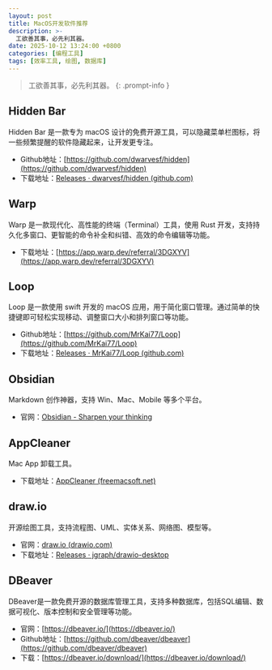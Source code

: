 ```yaml
---
layout: post
title: MacOS开发软件推荐
description: >-
  工欲善其事，必先利其器。
date: 2025-10-12 13:24:00 +0800
categories: [编程工具]
tags: [效率工具, 绘图, 数据库]
---
```


> 工欲善其事，必先利其器。
{: .prompt-info }

## Hidden Bar
Hidden Bar 是一款专为 macOS 设计的免费开源工具，可以隐藏菜单栏图标，将一些频繁提醒的软件隐藏起来，让开发更专注。
- Github地址：[https://github.com/dwarvesf/hidden](https://github.com/dwarvesf/hidden)
- 下载地址：[Releases · dwarvesf/hidden (github.com)](https://github.com/dwarvesf/hidden/releases)

## Warp
Warp 是一款现代化、高性能的终端（Terminal）工具，使用 Rust 开发，支持持久化多窗口、更智能的命令补全和纠错、高效的命令编辑等功能。
- 下载地址：[https://app.warp.dev/referral/3DGXYV](https://app.warp.dev/referral/3DGXYV)

## Loop
Loop 是一款使用 swift 开发的 macOS 应用，用于简化窗口管理。通过简单的快捷键即可轻松实现移动、调整窗口大小和排列窗口等功能。
- Github地址：[https://github.com/MrKai77/Loop](https://github.com/MrKai77/Loop)
- 下载地址：[Releases · MrKai77/Loop (github.com)](https://github.com/MrKai77/Loop/releases)

## Obsidian
Markdown 创作神器，支持 Win、Mac、Mobile 等多个平台。
- 官网：[Obsidian - Sharpen your thinking](https://obsidian.md/)

## AppCleaner
Mac App 卸载工具。
- 下载地址：[AppCleaner (freemacsoft.net)](https://freemacsoft.net/appcleaner/)

## draw.io
开源绘图工具，支持流程图、UML、实体关系、网络图、模型等。
- 官网：[draw.io (drawio.com)](https://www.drawio.com/)
- 下载地址：[Releases · jgraph/drawio-desktop](https://github.com/jgraph/drawio-desktop/releases)

## DBeaver
DBeaver是一款免费开源的数据库管理工具，支持多种数据库，包括SQL编辑、数据可视化、版本控制和安全管理等功能。
- 官网：[https://dbeaver.io/](https://dbeaver.io/)
- Github地址：[https://github.com/dbeaver/dbeaver](https://github.com/dbeaver/dbeaver)
- 下载：[https://dbeaver.io/download/](https://dbeaver.io/download/)
